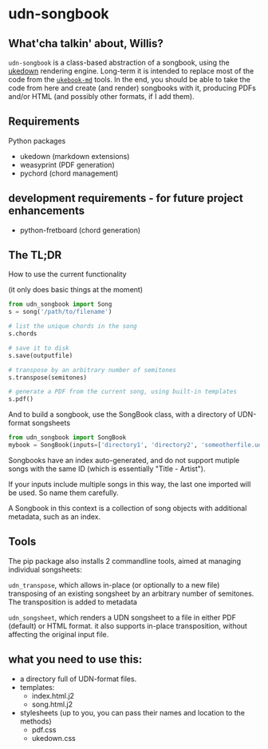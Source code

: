 <!-- markdownlint-disable MD013 MD033-->
<!-- vim: set tw=100 -->

# udn-songbook

## What'cha talkin' about, Willis?

`udn-songbook` is a class-based abstraction of a songbook, using the [ukedown](https://pypi.org/project/ukedown/) rendering engine.
Long-term it is intended to replace most of the code from the [`ukebook-md`](https://github.com/ukebook-md) tools.
In the end, you should be able to take the code from here and create (and render) songbooks with it, producing PDFs and/or HTML
(and possibly other formats, if I add them).

## Requirements

Python packages
* ukedown (markdown extensions)
* weasyprint (PDF generation)
* pychord (chord management)

## development requirements - for future project enhancements
* python-fretboard (chord generation)

## The TL;DR

How to use the current functionality

(it only does basic things at the moment)

```python
from udn_songbook import Song
s = song('/path/to/filename')

# list the unique chords in the song
s.chords

# save it to disk
s.save(outputfile)

# transpose by an arbitrary number of semitones
s.transpose(semitones)

# generate a PDF from the current song, using built-in templates
s.pdf()
```

And to build a songbook, use the SongBook class, with a directory of UDN-format songsheets

```python
from udn_songbook import SongBook
mybook = SongBook(inputs=['directory1', 'directory2', 'someotherfile.udn'])
```

Songbooks have an index auto-generated, and do not support mutiple songs with the same ID (which is
essentially "Title - Artist").

If your inputs include multiple songs in this way, the last one imported will be used. So name them
carefully.

A Songbook in this context is a collection of song objects with additional metadata, such as an
index.

## Tools

The pip package also installs 2 commandline tools, aimed at managing individual songsheets:

`udn_transpose`, which allows in-place (or optionally to a new file) transposing of an existing
songsheet by an arbitrary number of semitones. The transposition is added to metadata

`udn_songsheet`, which renders a UDN songsheet to a file in either PDF (default) or HTML format. it
also supports in-place transposition, without affecting the original input file.

## what you need to use this:

* a directory full of UDN-format files.
* templates:
  * index.html.j2
  * song.html.j2
* stylesheets (up to you, you can pass their names and location to the methods)
  * pdf.css
  * ukedown.css
